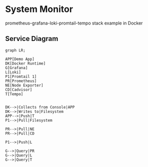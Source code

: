 # System Monitor
prometheus-grafana-loki-promtail-tempo stack example in Docker

## Service Diagram
```mermaid
graph LR;

APP[Demo App]
DK[Docker Runtime]
G[Grafana]
L[Loki]
P1[Promtail 1]
PR[Prometheus]
NE[Node Exporter]
CD[Cadvisor]
T[Tempo]


DK-->|Collects from Console|APP
DK-->|Writes to|Filesystem
APP-->|Push|T
P1-->|Pull|Filesystem

PR-->|Pull|NE
PR-->|Pull|CD

P1-->|Push|L

G-->|Query|PR
G-->|Query|L
G-->|Query|T

```
